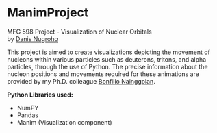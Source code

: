# ManimProject
MFG 598 Project - Visualization of Nuclear Orbitals <br>
by [Danis Nugroho](https://www.linkedin.com/in/danis-nugroho/)

This project is aimed to create visualizations depicting the movement of nucleons within various particles such as deuterons, tritons, and alpha particles, through the use of Python. The precise information about the nucleon positions and movements required for these animations are provided by my Ph.D. colleague [Bonfilio Nainggolan](https://www.linkedin.com/in/bonfilio-nainggolan-12508415a/).

**Python Libraries used:** <br>
- NumPY
- Pandas
- Manim (Visualization component)

